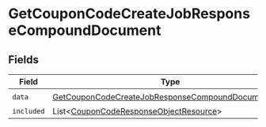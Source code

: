 # GetCouponCodeCreateJobResponseCompoundDocument


## Fields

| Field                                                                                                                               | Type                                                                                                                                | Required                                                                                                                            | Description                                                                                                                         |
| ----------------------------------------------------------------------------------------------------------------------------------- | ----------------------------------------------------------------------------------------------------------------------------------- | ----------------------------------------------------------------------------------------------------------------------------------- | ----------------------------------------------------------------------------------------------------------------------------------- |
| `data`                                                                                                                              | [GetCouponCodeCreateJobResponseCompoundDocumentData](../../models/components/GetCouponCodeCreateJobResponseCompoundDocumentData.md) | :heavy_check_mark:                                                                                                                  | N/A                                                                                                                                 |
| `included`                                                                                                                          | List\<[CouponCodeResponseObjectResource](../../models/components/CouponCodeResponseObjectResource.md)>                              | :heavy_minus_sign:                                                                                                                  | N/A                                                                                                                                 |